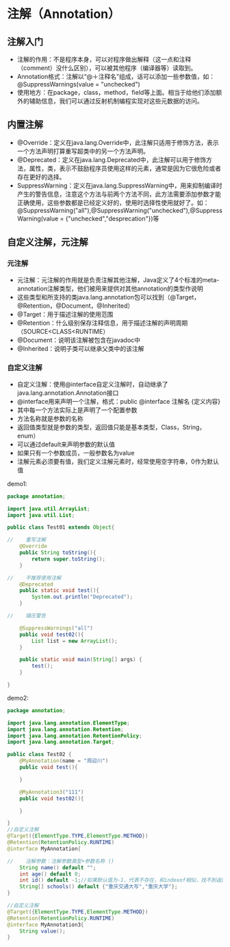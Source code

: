 # 注解（Annotation）
## 注解入门
* 注解的作用：不是程序本身，可以对程序做出解释（这一点和注释（comment）没什么区别），可以被其他程序（编译器等）读取到。
* Annotation格式：注解以“@＋注释名”组成，话可以添加一些参数值，如：@SuppressWarnings(value = "unchecked")
* 使用地方：在package，class，method，field等上面。相当于给他们添加额外的辅助信息，我们可以通过反射机制编程实现对这些元数据的访问。
## 内置注解
* @Override：定义在java.lang.Override中，此注解只适用于修饰方法，表示一个方法声明打算重写超类中的另一个方法声明。
* @Deprecated：定义在java.lang.Deprecated中，此注解可以用于修饰方法，属性，类，表示不鼓励程序员使用这样的元素，通常是因为它很危险或者存在更好的选择。
* SuppressWarning：定义在java.lang.SuppressWarning中，用来抑制编译时产生的警告信息，注意这个方法与前两个方法不同，此方法需要添加参数才能正确使用，这些参数都是已经定义好的，使用时选择性使用就好了。如：@SuppressWarning("all"),@SuppressWarning("unchecked"),@SuppressWarning(value = {"unchecked","desprecation"})等
## 自定义注解，元注解
### 元注解
* 元注解：元注解的作用就是负责注解其他注解，Java定义了4个标准的meta-annotation注解类型，他们被用来提供对其他annotation的类型作说明
* 这些类型和所支持的类java.lang.annotation包可以找到（@Target，@Retention，@Document，@Inherited）
* @Target：用于描述注解的使用范围
* @Retention：什么级别保存注释信息，用于描述注解的声明周期（SOURCE<CLASS<RUNTIME）
* @Document：说明该注解被包含在javadoc中
* @Inherited：说明子类可以继承父类中的该注解
### 自定义注解
* 自定义注解：使用@interface自定义注解时，自动继承了java.lang.annotation.Annotation接口
* @interface用来声明一个注解，格式：public @interface 注解名 {定义内容}
* 其中每一个方法实际上是声明了一个配置参数
* 方法名称就是参数的名称
* 返回值类型就是参数的类型，返回值只能是基本类型，Class，String，enum）
* 可以通过default来声明参数的默认值
* 如果只有一个参数成员，一般参数名为value
* 注解元素必须要有值，我们定义注解元素时，经常使用空字符串，0作为默认值

demo1:
```java
package annotation;

import java.util.ArrayList;
import java.util.List;

public class Test01 extends Object{

//    重写注解
    @Override
    public String toString(){
        return super.toString();
    }

//    不推荐使用注解
    @Deprecated
    public static void test(){
        System.out.println("Deprecated");
    }

//    镇压警告

    @SuppressWarnings("all")
    public void test02(){
        List list = new ArrayList();
    }

    public static void main(String[] args) {
        test();
    }

}

```
demo2:
```java 
package annotation;

import java.lang.annotation.ElementType;
import java.lang.annotation.Retention;
import java.lang.annotation.RetentionPolicy;
import java.lang.annotation.Target;

public class Test02 {
    @MyAnnotation(name = "周迎川")
    public void test(){

    }

    @MyAnnotation3("111")
    public void test02(){

    }

}
//自定义注解
@Target({ElementType.TYPE,ElementType.METHOD})
@Retention(RetentionPolicy.RUNTIME)
@interface MyAnnotation{

//    注解参数：注解参数类型+参数名称 ()
    String name() default "";
    int age() default 0;
    int id() default -1;//如果默认值为-1，代表不存在，和indexof相似，找不到返回-1
    String[] schools() default {"重庆交通大写","重庆大学"};
}

//自定义注解
@Target({ElementType.TYPE,ElementType.METHOD})
@Retention(RetentionPolicy.RUNTIME)
@interface MyAnnotation3{
    String value();
}
```